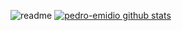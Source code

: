 ![readme](https://user-images.githubusercontent.com/67286282/104095280-c897af00-5274-11eb-93cd-ed5bcf8753af.jp)
[![pedro-emidio github stats](https://github-readme-stats.vercel.app/api?username=pedro-emidio)](https://github.com/pedro-emidio/github-readme-stats)



